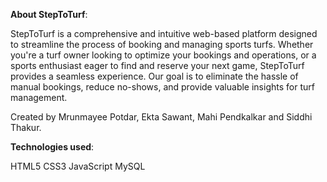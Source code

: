 **About StepToTurf**: 

StepToTurf is a comprehensive and intuitive web-based platform designed to streamline the process of booking and managing sports turfs. Whether you're a turf owner looking to optimize your bookings and operations, or a sports enthusiast eager to find and reserve your next game, StepToTurf provides a seamless experience. Our goal is to eliminate the hassle of manual bookings, reduce no-shows, and provide valuable insights for turf management.

Created by Mrunmayee Potdar, Ekta Sawant, Mahi Pendkalkar and Siddhi Thakur.

**Technologies used**:

HTML5
CSS3
JavaScript
MySQL
